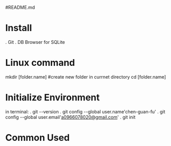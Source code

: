 #README.md
# Install
. Git
. DB Browser for SQLite

# Linux command 
mkdir [folder.name] #create new folder in currnet directory
cd [folder.name]

# Initialize Environment
in terminal:
. git --version 
. git config --global user.name'chen-guan-fu'
. git config --global user.email'a0966078020@gmail.com'
. git init

# Common Used 